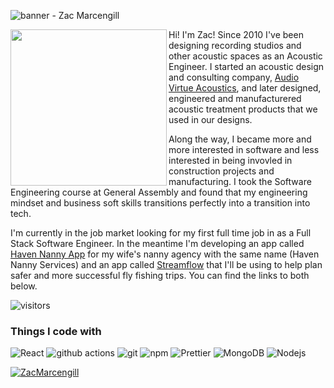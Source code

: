![banner - Zac Marcengill](https://user-images.githubusercontent.com/23196638/202929606-70620fea-45ba-46fa-a583-260d2532cede.png)

<img align="left" width="250" height="250" src="https://user-images.githubusercontent.com/23196638/194915535-f7fc0e08-bdcc-499f-b982-95c9e6c2f624.png"> Hi! I'm Zac! Since 2010 I've been designing recording studios and other acoustic spaces as an Acoustic Engineer. I started an acoustic design and consulting company, [Audio Virtue Acoustics](https://audiovirtue.com), and later designed, engineered and manufacturered acoustic treatment products that we used in our designs. 

Along the way, I became more and more interested in software and less interested in being invovled in construction projects and manufacturing. I took the Software Engineering course at General Assembly and found that my engineering mindset and business soft skills transitions perfectly into a transition into tech. 

I'm currently in the job market looking for my first full time job in as a Full Stack Software Engineer. In the meantime I'm developing an app called [Haven Nanny App](https://github.com/Haven-Nanny-LLC) for my wife's nanny agency with the same name (Haven Nanny Services) and an app called [Streamflow](https://github.com/zacmarcengill/Streamflow-React-App) that I'll be using to help plan safer and more successful fly fishing trips. You can find the links to both below.  

![visitors](https://visitor-badge.glitch.me/badge?page_id=zacmarcengill)

<h3>Things I code with</h3>
<p>
  <img alt="React" src="https://img.shields.io/badge/-React-45b8d8?style=flat-square&logo=react&logoColor=white" />
  <img alt="github actions" src="https://img.shields.io/badge/-Github_Actions-2088FF?style=flat-square&logo=github-actions&logoColor=white" />
  <img alt="git" src="https://img.shields.io/badge/-Git-F05032?style=flat-square&logo=git&logoColor=white" />
  <img alt="npm" src="https://img.shields.io/badge/-NPM-CB3837?style=flat-square&logo=npm&logoColor=white" />
  <img alt="Prettier" src="https://img.shields.io/badge/-Prettier-F7B93E?style=flat-square&logo=prettier&logoColor=white" />
  <img alt="MongoDB" src="https://img.shields.io/badge/-MongoDB-13aa52?style=flat-square&logo=mongodb&logoColor=white" />
  <img alt="Nodejs" src="https://img.shields.io/badge/-Nodejs-43853d?style=flat-square&logo=Node.js&logoColor=white" />
</p>

[![ZacMarcengill](https://github-readme-stats.vercel.app/api?username=zacmarcengill)](https://github.com/zacmarcengill/github-readme-stats)



<!--
**zacmarcengill/zacmarcengill** is a ✨ _special_ ✨ repository because its `README.md` (this file) appears on your GitHub profile.

Here are some ideas to get you started:

- 🔭 I’m currently working on ...
- 🌱 I’m currently learning ...
- 👯 I’m looking to collaborate on ...
- 🤔 I’m looking for help with ...
- 💬 Ask me about ...
- 📫 How to reach me: ...
- 😄 Pronouns: ...
- ⚡ Fun fact: ...
-->
